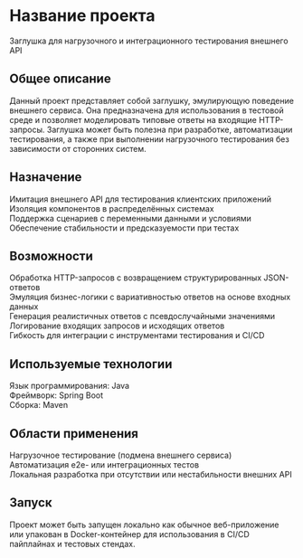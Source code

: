 # Название проекта

Заглушка для нагрузочного и интеграционного тестирования внешнего API

## Общее описание

Данный проект представляет собой заглушку, эмулирующую поведение внешнего сервиса. Она предназначена для использования в тестовой среде и позволяет моделировать типовые ответы на входящие HTTP-запросы. Заглушка может быть полезна при разработке, автоматизации тестирования, а также при выполнении нагрузочного тестирования без зависимости от сторонних систем.

## Назначение

Имитация внешнего API для тестирования клиентских приложений  
Изоляция компонентов в распределённых системах  
Поддержка сценариев с переменными данными и условиями  
Обеспечение стабильности и предсказуемости при тестах

## Возможности

Обработка HTTP-запросов с возвращением структурированных JSON-ответов  
Эмуляция бизнес-логики с вариативностью ответов на основе входных данных  
Генерация реалистичных ответов с псевдослучайными значениями  
Логирование входящих запросов и исходящих ответов  
Гибкость для интеграции с инструментами тестирования и CI/CD

## Используемые технологии

Язык программирования: Java  
Фреймворк: Spring Boot  
Сборка: Maven

## Области применения

Нагрузочное тестирование (подмена внешнего сервиса)  
Автоматизация e2e- или интеграционных тестов  
Локальная разработка при отсутствии или нестабильности внешних API

## Запуск

Проект может быть запущен локально как обычное веб-приложение или упакован в Docker-контейнер для использования в CI/CD пайплайнах и тестовых стендах.

